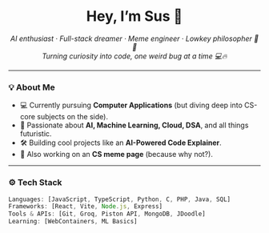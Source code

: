 <h1 align="center">Hey, I’m Sus 👋</h1>

<p align="center">
  <em>AI enthusiast · Full-stack dreamer · Meme engineer · Lowkey philosopher 🤖🧠</em><br>
  <em>Turning curiosity into code, one weird bug at a time 💻🔥</em>
</p>

---

### 💡 About Me
- 💻 Currently pursuing **Computer Applications** (but diving deep into CS-core subjects on the side).
- 🧠 Passionate about **AI, Machine Learning, Cloud, DSA**, and all things futuristic.
- 🛠️ Building cool projects like an **AI-Powered Code Explainer**.
- 📸 Also working on an  **CS meme page** (because why not?).

---

### ⚙️ Tech Stack
```ts
Languages: [JavaScript, TypeScript, Python, C, PHP, Java, SQL]
Frameworks: [React, Vite, Node.js, Express]
Tools & APIs: [Git, Groq, Piston API, MongoDB, JDoodle]
Learning: [WebContainers, ML Basics]
